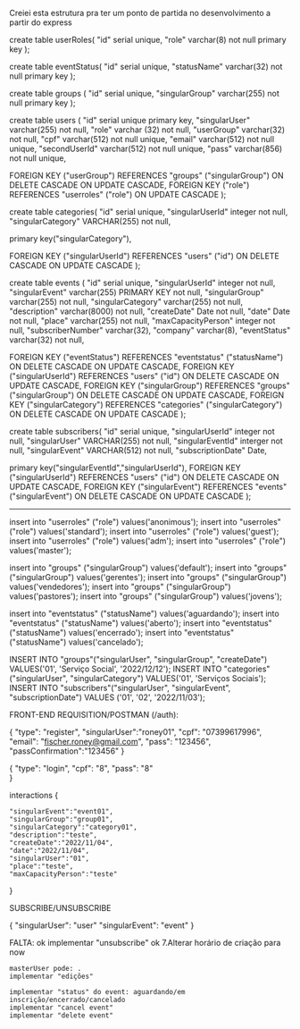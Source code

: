 Creiei esta estrutura pra ter um ponto de partida no desenvolvimento a partir do express

create table userRoles(
"id" serial unique,
"role" varchar(8) not null primary key
);

create table eventStatus(
"id" serial unique,
"statusName" varchar(32) not null primary key
);

create table groups (
"id" serial unique,
"singularGroup" varchar(255) not null primary key
);

create table users (
"id" serial unique primary key,
"singularUser" varchar(255) not null,
"role" varchar (32) not null,
"userGroup" varchar(32) not null,
"cpf" varchar(512) not null unique,
"email" varchar(512) not null unique,
"secondUserId" varchar(512) not null unique,
"pass" varchar(856) not null unique,

FOREIGN KEY ("userGroup") REFERENCES "groups" ("singularGroup") ON DELETE CASCADE ON UPDATE CASCADE,
FOREIGN KEY ("role") REFERENCES "userroles" ("role") ON UPDATE CASCADE
);



create table categories(
"id" serial unique,
"singularUserId" integer not null,
"singularCategory" VARCHAR(255) not null,

primary key("singularCategory"),

FOREIGN KEY ("singularUserId") REFERENCES "users" ("id") ON DELETE CASCADE ON UPDATE CASCADE
);

create table events (
"id" serial unique,
"singularUserId" integer not null,
"singularEvent" varchar(255) PRIMARY KEY not null,
"singularGroup" varchar(255) not null,
"singularCategory" varchar(255) not null,
"description" varchar(8000) not null,
"createDate" Date not null,
"date" Date not null,
"place" varchar(255) not null,
"maxCapacityPerson" integer not null,
"subscriberNumber" varchar(32),
"company" varchar(8),
"eventStatus" varchar(32) not null,

FOREIGN KEY ("eventStatus") REFERENCES "eventstatus" ("statusName") ON DELETE CASCADE ON UPDATE CASCADE,
FOREIGN KEY ("singularUserId") REFERENCES "users" ("id") ON DELETE CASCADE ON UPDATE CASCADE,
FOREIGN KEY ("singularGroup") REFERENCES "groups" ("singularGroup") ON DELETE CASCADE ON UPDATE CASCADE,
FOREIGN KEY ("singularCategory") REFERENCES "categories" ("singularCategory") ON DELETE CASCADE ON UPDATE CASCADE
);

create table subscribers(
"id" serial unique,
"singularUserId" integer not null,
"singularUser" VARCHAR(255) not null,
"singularEventId" interger not null,
"singularEvent" VARCHAR(512) not null,
"subscriptionDate" Date,

primary key("singularEventId","singularUserId"),
FOREIGN KEY ("singularUserId") REFERENCES "users" ("id") ON DELETE CASCADE ON UPDATE CASCADE,
FOREIGN KEY ("singularEvent") REFERENCES "events" ("singularEvent") ON DELETE CASCADE ON UPDATE CASCADE
);

---



insert into "userroles" ("role") values('anonimous');
insert into "userroles" ("role") values('standard');
insert into "userroles" ("role") values('guest');
insert into "userroles" ("role") values('adm');
insert into "userroles" ("role") values('master');

insert into "groups" ("singularGroup") values('default');
insert into "groups" ("singularGroup") values('gerentes');
insert into "groups" ("singularGroup") values('vendedores');
insert into "groups" ("singularGroup") values('pastores');
insert into "groups" ("singularGroup") values('jovens');

insert into "eventstatus" ("statusName") values('aguardando');
insert into "eventstatus" ("statusName") values('aberto');
insert into "eventstatus" ("statusName") values('encerrado');
insert into "eventstatus" ("statusName") values('cancelado');

INSERT INTO "groups"("singularUser", "singularGroup", "createDate") VALUES('01', 'Serviço Social', '2022/12/12');
INSERT INTO "categories"("singularUser", "singularCategory") VALUES('01', 'Serviços Sociais');
INSERT INTO "subscribers"("singularUser", "singularEvent", "subscriptionDate") VALUES ('01', '02', '2022/11/03');

FRONT-END REQUISITION/POSTMAN (/auth):

{
"type": "register",
"singularUser":"roney01",
"cpf": "07399617996",
"email": "fischer.roney@gmail.com",
"pass": "123456",
"passConfirmation":"123456"
}

{
"type": "login",
"cpf": "8",
"pass": "8"  
}

interactions
{

    "singularEvent":"event01",
    "singularGroup":"group01",
    "singularCategory":"category01",
    "description":"teste",
    "createDate":"2022/11/04",
    "date":"2022/11/04",
    "singularUser":"01",
    "place":"teste",
    "maxCapacityPerson":"teste"

}

SUBSCRIBE/UNSUBSCRIBE

{
"singularUser": "user"
"singularEvent": "event"
}

FALTA:
ok implementar "unsubscribe"
ok 7.Alterar horário de criação para now

    masterUser pode: .
    implementar "edições"

    implementar "status" do event: aguardando/em inscrição/encerrado/cancelado
    implementar "cancel event"
    implementar "delete event"
